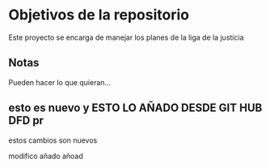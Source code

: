 # Objetivos de la repositorio

Este proyecto se encarga de manejar los planes de la liga de la justicia


## Notas
Pueden hacer lo que quieran...


## esto es nuevo y ESTO LO AÑADO DESDE GIT HUB DFD pr
estos cambios son nuevos

modifico
añado añoad
